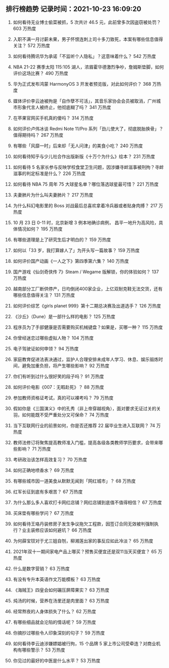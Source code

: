 
## 排行榜趋势 记录时间：2021-10-23 16:09:20
  
  1. 如何看待无业博士偷菜被抓，5 次共计 46.5 元，此前曾多次因盗窃被处罚？ 603 万热度
    
  2. 入职不满一月讨薪未果，男子怀恨连刺上司十多刀致死，本案有哪些信息值得关注？ 572 万热度
    
  3. 如何看待腾讯华为承诺「不监听个人隐私」？这意味着什么？ 542 万热度
    
  4. NBA 21-22 赛季太阳 115:105 湖人，浓眉霍华德激烈争吵，詹姆斯垫脚，如何评价这场比赛？ 490 万热度
    
  5. 华为正式发布鸿蒙 HarmonyOS 3 开发者预览版，对此如何评价？ 368 万热度
    
  6. 媒体评价李云迪被拘是「自作孽不可活」，其音乐家协会会员被取消，广州城市形象代言人被终止，他彻底糊了吗？ 341 万热度
    
  7. 在苹果官网买手机真的傻吗？ 314 万热度
    
  8. 如何评价卢伟冰谈 Redmi Note 11/Pro 系列「劲儿使大了，彻底脱胎换骨」？值得期待吗？ 267 万热度
    
  9. 有哪些「风靡一时」后来却「无人问津」的美食小吃？ 240 万热度
    
  10. 如何看待知乎与少儿社合作出版新版《十万个为什么》绘本？ 231 万热度
    
  11. 如何看待 5 名家长参与反映学校食堂卫生问题，因涉嫌寻衅滋事被刑拘？寻衅滋事的判定标准是什么？ 226 万热度
    
  12. 如何看待 NBA 75 周年 75 大球星名单？哪位落选球星最可惜？ 221 万热度
    
  13. 夫妻肺片为什么叫夫妻肺片？ 217 万热度
    
  14. 为什么科幻电影里的 Boss 对战最后总喜欢拿着冷兵器或者贴身肉搏？ 217 万热度
    
  15. 10 月 23 日 0-11 时，北京新增 3 例本地确诊病例， 昌平一地升为高风险，具体情况如何？ 195 万热度
    
  16. 有哪些道理是上了研究生后才明白的？ 159 万热度
    
  17. 如何以「33 岁，我打算嫁人了」为开头写一篇故事？ 159 万热度
    
  18. 如何评价国产动画《一人之下》第四季第六集？ 140 万热度
    
  19. 国产游戏《仙剑奇侠传 7》Steam / Wegame 版解锁，你的体验如何？ 137 万热度
    
  20. 越南部分工厂断供停产，日均倒闭400家企业，上亿双耐克鞋无法交货，还有哪些信息值得关注？ 131 万热度
    
  21. 如何评价综艺《girls planet 999》第十二期总决赛及出道选手？ 126 万热度
    
  22. 《沙丘》（Dune）是一部什么样的电影？ 125 万热度
    
  23. 程序员为了手部健康是否需要购买机械键盘？如果是，买哪一种？ 115 万热度
    
  24. 你曾经迷恋过哪些虚拟人物？ 104 万热度
    
  25. 电子驾驶证如何申领？ 94 万热度
    
  26. 家庭教育促进法表决通过，监护人合理安排未成年人学习、休息、娱乐锻炼时间，避免加重负担，将产生哪些影响？ 92 万热度
    
  27. 你们有听到过什么很好笑的段子吗？ 91 万热度
    
  28. 如何评价电影《007：无暇赴死》？ 88 万热度
    
  29. 参加教师资格证考试，真的可以裸考吗？ 79 万热度
    
  30. 假如你是《三国演义》中的孔秀（非上帝穿越视角），面对要求无证过关的关羽，如何能既不受严重处分又可保命？ 74 万热度
    
  31. 当下互联网行业的前景如何，你是否还推荐 22 届毕业生进入互联网？ 74 万热度
    
  32. 教师法修订将聚焦提高教师准入门槛，提高各级各类教师学历要求，会带来哪些影响？ 71 万热度
    
  33. 考研政治该怎样高效复习？ 70 万热度
    
  34. 如何正确地喷香水？ 69 万热度
    
  35. 有哪些城市因一道美食从默默无闻到「网红城市」？ 68 万热度
    
  36. 红军长征到底有多艰苦？ 67 万热度
    
  37. 为什么那么多人喜欢打卡网红店铺？网红店铺到底值不值得相信？ 67 万热度
    
  38. 买床垫有哪些学问？ 67 万热度
    
  39. 如何看待王珞丹装修房子发生争议拖欠工程款，因签订合同无效被判强制执行？业主装修应该如何避坑？ 66 万热度
    
  40. 为何薛宝钗对于尤三姐自刎，柳湘莲出家的事反应如此冷淡？ 65 万热度
    
  41. 2021年双十一期间家电产品上哪买？预售买便宜还是双11当天买便宜？ 65 万热度
    
  42. 什么是数字营销？ 63 万热度
    
  43. 有没有专升本英语作文万能模板？ 63 万热度
    
  44. 《海贼王》四皇会如何碾压屏障果实？ 63 万热度
    
  45. 炖汤的时候，营养在汤里还是肉里面？ 63 万热度
    
  46. 经常熬夜的人身体损失了什么？ 62 万热度
    
  47. 有哪些细品就会沦陷的情话呢？ 59 万热度
    
  48. 你摘抄过哪些令人印象深刻的句子？ 59 万热度
    
  49. 如何看待李云迪涉嫌嫖娼被行拘，15 个品牌 5 家上市公司受牵连？对商业机构有哪些警示？ 53 万热度
    
  50. 你见过的最好的中医是什么水平？ 53 万热度
    